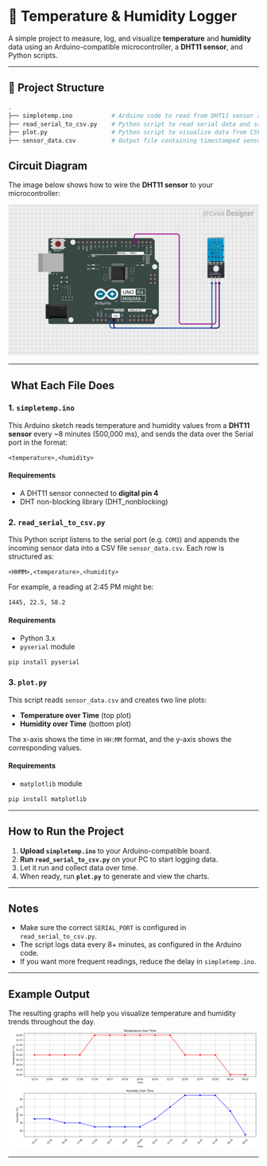 # 📡 Temperature & Humidity Logger

A simple project to measure, log, and visualize **temperature** and **humidity** data using an Arduino-compatible microcontroller, a **DHT11 sensor**, and Python scripts.

---

## 📁 Project Structure

```bash
.
├── simpletemp.ino           # Arduino code to read from DHT11 sensor and print to Serial
├── read_serial_to_csv.py    # Python script to read serial data and save to CSV
├── plot.py                  # Python script to visualize data from CSV
├── sensor_data.csv          # Output file containing timestamped sensor readings
```
##  Circuit Diagram

The image below shows how to wire the **DHT11 sensor** to your microcontroller:

![DHT11 Circuit Diagram](circuit_image.png)

---

## ️ What Each File Does

### 1. `simpletemp.ino`

This Arduino sketch reads temperature and humidity values from a **DHT11 sensor** every \~8 minutes (500,000 ms), and sends the data over the Serial port in the format:

```
<temperature>,<humidity>
```

#### Requirements

* A DHT11 sensor connected to **digital pin 4**
* DHT non-blocking library (DHT\_nonblocking) 


### 2. `read_serial_to_csv.py`

This Python script listens to the serial port (e.g. `COM3`) and appends the incoming sensor data into a CSV file `sensor_data.csv`. Each row is structured as:

```
<HHMM>,<temperature>,<humidity>
```

For example, a reading at 2:45 PM might be:

```
1445, 22.5, 58.2
```

#### Requirements

* Python 3.x
* `pyserial` module

```bash
pip install pyserial
```

### 3. `plot.py`

This script reads `sensor_data.csv` and creates two line plots:

* **Temperature over Time** (top plot)
* **Humidity over Time** (bottom plot)

The x-axis shows the time in `HH:MM` format, and the y-axis shows the corresponding values.


#### Requirements

* `matplotlib` module

```bash
pip install matplotlib
```

---

## How to Run the Project

1. **Upload `simpletemp.ino`** to your Arduino-compatible board.
2. **Run `read_serial_to_csv.py`** on your PC to start logging data.
3. Let it run and collect data over time.
4. When ready, run **`plot.py`** to generate and view the charts.

---

## Notes

* Make sure the correct `SERIAL_PORT` is configured in `read_serial_to_csv.py`.
* The script logs data every 8+ minutes, as configured in the Arduino code.
* If you want more frequent readings, reduce the delay in `simpletemp.ino`.

---

## Example Output

The resulting graphs will help you visualize temperature and humidity trends throughout the day.
![Temperature and Humidity Plot](plots.png)


---

